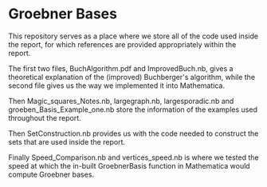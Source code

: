 # Groebner Bases
This repository serves as a place where we store all of the code used inside the report, for which references are provided appropriately within the report.

The first two files, BuchAlgorithm.pdf and ImprovedBuch.nb, gives a theoretical explanation of the (improved) Buchberger's algorithm, while the second file gives us the way we implemented it into Mathematica.

Then Magic_squares_Notes.nb, largegraph.nb, largesporadic.nb and groeben_Basis_Example_one.nb store the information of the examples used throughout the report.

Then SetConstruction.nb provides us with the code needed to construct the sets that are used inside the report.

Finally Speed_Comparison.nb and vertices_speed.nb is where we tested the speed at which the in-built GroebnerBasis function in Mathematica would compute Groebner bases.
